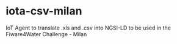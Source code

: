 # iota-csv-milan
IoT Agent to translate .xls and .csv into NGSI-LD to be used in the Fiware4Water Challenge - Milan
